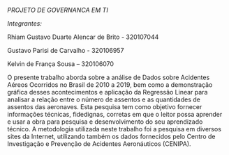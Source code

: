 *PROJETO DE GOVERNANCA EM TI*

*Integrantes:*

Rhiam Gustavo Duarte Alencar de Brito - 320107044

Gustavo Parisi de Carvalho - 320106957

Kelvin de França Sousa – 320106070

O presente trabalho aborda sobre a análise de Dados sobre Acidentes Aéreos Ocorridos no Brasil de 2010 a 2019, bem como a demonstração gráfica desses acontecimentos e aplicação da Regressão Linear para analisar a relação entre o número de assentos e as quantidades de assentos das aeronaves.
Esta pesquisa tem como objetivo fornecer informações técnicas, fidedignas, corretas
em que o leitor possa aprender e usar a obra para pesquisa e desenvolvimento do seu
aprendizado técnico.
A metodologia utilizada neste trabalho foi a pesquisa em diversos sites da Internet,
utilizando também os dados fornecidos pelo Centro de Investigação e Prevenção de Acidentes Aeronáuticos (CENIPA). 

